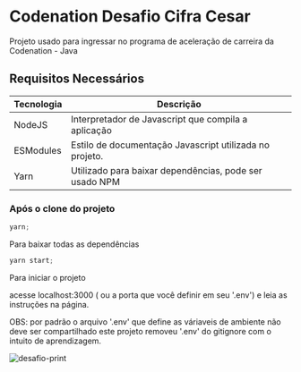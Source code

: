 # Codenation Desafio Cifra Cesar
Projeto usado para ingressar no programa de aceleração de carreira da Codenation - Java

## Requisitos Necessários 
| Tecnologia | Descrição                                               |
|------------|---------------------------------------------------------|
| NodeJS     | Interpretador de Javascript que compila a aplicação     |  
| ESModules  | Estilo de documentação Javascript utilizada no projeto. |
| Yarn       |  Utilizado para baixar dependências, pode ser usado NPM |

### Após o clone do projeto
```javascript
yarn;
```
Para baixar todas as dependências

```javascript
yarn start;
```
Para iniciar o projeto

acesse localhost:3000 ( ou a porta que você definir em seu '.env') e leia as instruções na página.

OBS: por padrão o arquivo '.env' que define as váriaveis de ambiente não deve ser compartilhado este projeto removeu '.env' do gitignore com o intuito de aprendizagem.

![desafio-print](https://user-images.githubusercontent.com/48265863/85190606-4ae86380-b290-11ea-95b5-87b0fc976aee.png)
